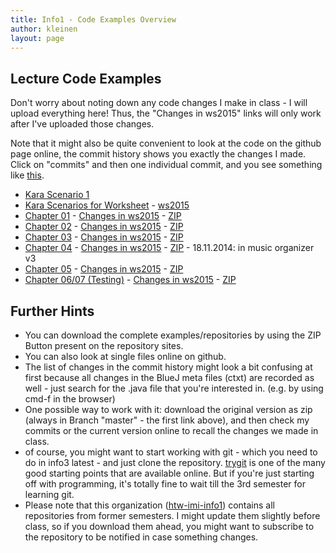 ```yaml
---
title: Info1 - Code Examples Overview
author: kleinen
layout: page
---
```


## Lecture Code Examples

Don't worry about noting down any code changes I make in class - I will upload everything here!
Thus, the "Changes in ws2015" links will only work after I've uploaded those changes.

Note that it might also be quite convenient to look at the code on the github page online,
the commit history shows you exactly the changes I made. Click on "commits" and then one
individual commit, and you see something like [this](https://github.com/htw-imi-info1/kara/commits/ws2015).

* [Kara Scenario 1](https://github.com/htw-imi-info1/kara-scenario1)
* [Kara Scenarios for Worksheet](https://github.com/htw-imi-info1/kara/tree/master) - [ws2015](https://github.com/htw-imi-info1/kara/tree/ws2015)
* [Chapter 01](https://github.com/htw-imi-info1/chapter01) - [Changes in ws2015](https://github.com/htw-imi-info1/chapter01/tree/ws2015) - [ZIP](https://github.com/htw-imi-info1/chapter01/archive/ws2015.zip)
* [Chapter 02](https://github.com/htw-imi-info1/chapter02) - [Changes in ws2015](https://github.com/htw-imi-info1/chapter02/tree/ws2015) - [ZIP](https://github.com/htw-imi-info1/chapter02/archive/ws2015.zip)
* [Chapter 03](https://github.com/htw-imi-info1/chapter03) - [Changes in ws2015](https://github.com/htw-imi-info1/chapter03/tree/ws2015) - [ZIP](https://github.com/htw-imi-info1/chapter03/archive/ws2015.zip)
* [Chapter 04](https://github.com/htw-imi-info1/chapter04) - [Changes in ws2015](https://github.com/htw-imi-info1/chapter04/tree/ws2015) - [ZIP](https://github.com/htw-imi-info1/chapter04/archive/ws2015.zip) - 18.11.2014: in music organizer v3
* [Chapter 05](https://github.com/htw-imi-info1/chapter05) - [Changes in ws2015](https://github.com/htw-imi-info1/chapter05/tree/ws2015) - [ZIP](https://github.com/htw-imi-info1/chapter05/archive/ws2015.zip)
* [Chapter 06/07 (Testing)](https://github.com/htw-imi-info1/chapter07_testing) - [Changes in ws2015](https://github.com/htw-imi-info1/chapter07_testing/tree/ws2015) - [ZIP](https://github.com/htw-imi-info1/chapter07_testing/archive/ws2015.zip)

## Further Hints
* You can download the complete examples/repositories by using the ZIP Button present on the repository sites.
* You can also look at single files online on github.
* The list of changes in the commit history might look a bit confusing at first because all changes in the BlueJ meta files (ctxt) are recorded as well - just search for the .java file that you're interested in. (e.g. by using cmd-f in the browser)
* One possible way to work with it: download the original version as zip (always in Branch "master" - the first link above), and then check my commits or the current version online to recall the changes we made in class.
* of course, you might want to start working with git - which you need to do in info3 latest - and just clone the repository. [trygit](https://try.github.io/levels/1/challenges/1) is one of the many good starting points that are available online.
But if you're just starting off with programming, it's totally fine to wait till the 3rd semester for learning git.
* Please note that this organization ([htw-imi-info1](https://github.com/htw-imi-info1)) contains all repositories from former semesters. I might update them slightly before class, so if you download them ahead, you might want to subscribe to the repository to be notified in case something changes.
